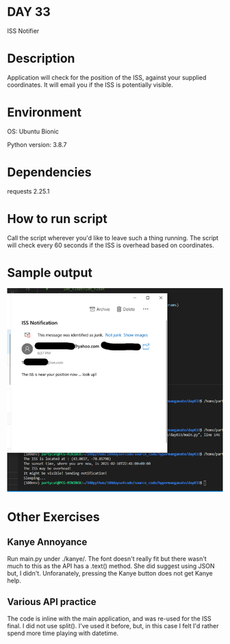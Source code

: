 
# DAY 33

ISS Notifier

# Description

Application will check for the position of the ISS, against your supplied coordinates. 
It will email you if the ISS is potentially visible.

# Environment
OS: Ubuntu Bionic

Python version: 3.8.7

# Dependencies

requests 2.25.1

# How to run script

Call the script wherever you'd like to leave such a thing running.
The script will check every 60 seconds if the ISS is overhead based on coordinates.

# Sample output

![Sample of App](https://raw.githubusercontent.com/Its-All-About-the-Journey/100daysofcode/hypermanganate/source_code/hypermanganate/day033/app.png)

# Other Exercises
## Kanye Annoyance

Run main.py under ./kanye/. 
The font doesn't really fit but there wasn't much to this as the API has a .text() method.
She did suggest using JSON but, I didn't.
Unforanately, pressing the Kanye button does not get Kanye help.

## Various API practice

The code is inline with the main application, and was re-used for the ISS final.
I did not use split().
I've used it before, but, in this case I felt I'd rather spend more time playing with datetime.
